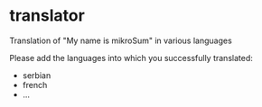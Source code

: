 # translator
Translation of "My name is mikroSum" in various languages

Please add the languages into which you successfully translated:
- serbian
- french
- ...
